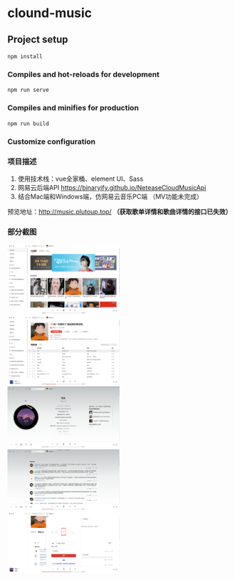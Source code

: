 # clound-music

## Project setup
```
npm install
```

### Compiles and hot-reloads for development
```
npm run serve
```

### Compiles and minifies for production
```
npm run build
```

### Customize configuration



### 项目描述

1. 使用技术栈：vue全家桶、element UI、Sass
2. 网易云后端API https://binaryify.github.io/NeteaseCloudMusicApi
3. 结合Mac端和Windows端，仿网易云音乐PC端
（MV功能未完成）

预览地址：http://music.plutoup.top/  **（获取歌单详情和歌曲详情的接口已失效）**

### 部分截图

<img src="https://raw.githubusercontent.com/Lin-dev-source/clound-music/main/README_IMG/home.png" width="50%" height="50%" alt=""/><br/>
<img src="https://raw.githubusercontent.com/Lin-dev-source/clound-music/main/README_IMG/playlist.png" width="50%" height="50%" alt=""/><br/>
<img src="https://raw.githubusercontent.com/Lin-dev-source/clound-music/main/README_IMG/player.png" width="50%" height="50%" alt=""/><br/>
<img src="https://raw.githubusercontent.com/Lin-dev-source/clound-music/main/README_IMG/comment.png" width="50%" height="50%" alt=""/><br/>
<img src="https://raw.githubusercontent.com/Lin-dev-source/clound-music/main/README_IMG/user.png" width="50%" height="50%" alt=""/><br/>

